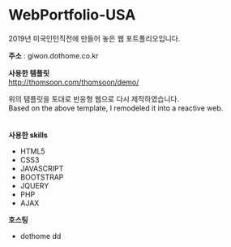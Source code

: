 # WebPortfolio-USA
 2019년 미국인턴직전에 만들어 놓은 웹 포트폴리오입니다.

**주소** : giwon.dothome.co.kr

**사용한 템플릿**  
http://thomsoon.com/thomsoon/demo/

위의 템플릿을 토대로 반응형 웹으로 다시 제작하였습니다.  
Based on the above template, I remodeled it into a reactive web.  
<br><br>
**사용한 skills**
- HTML5
- CSS3
- JAVASCRIPT
- BOOTSTRAP
- JQUERY
- PHP
- AJAX

**호스팅**  
- dothome
dd

